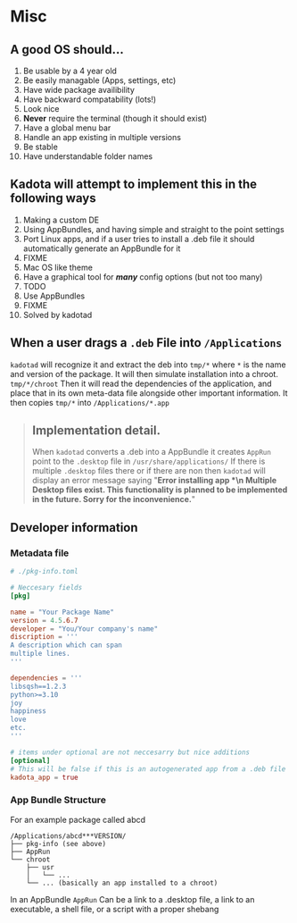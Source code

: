 # Misc

## A good OS should...
1. Be usable by a 4 year old
2. Be easily managable (Apps, settings, etc)
3. Have wide package availibility
4. Have backward compatability (lots!)
5. Look nice
6. **Never** require the terminal (though it should exist)
7. Have a global menu bar
8. Handle an app existing in multiple versions
9. Be stable
10. Have understandable folder names

## Kadota will attempt to implement this in the following ways
1. Making a custom DE
2. Using AppBundles, and having simple and straight to the point settings
3. Port Linux apps, and if a user tries to install a .deb file it should automatically generate an AppBundle for it
4. FIXME
5. Mac OS like theme
6. Have a graphical tool for ***many*** config options (but not too many)
7. TODO
8. Use AppBundles
9. FIXME
10. Solved by kadotad


## When a user drags a ```.deb``` File into ```/Applications```

```kadotad``` will recognize it and extract the deb into ```tmp/*``` where ```*``` is the name and
version of the package. It will then simulate installation into a chroot. ```tmp/*/chroot``` Then it
will read the dependencies of the application, and place that in its own meta-data file alongside
other important information. It then copies ```tmp/*``` into ```/Applications/*.app```

> ## **Implementation detail.**
> When ```kadotad``` converts a .deb into a AppBundle it creates ```AppRun``` point to the ```.desktop```
> file in ```/usr/share/applications/``` If there is multiple ```.desktop``` files there or if there
> are non then ```kadotad``` will display an error message saying "**Error installing app *\n Multiple
> Desktop files exist. This functionality is planned to be implemented in the future. Sorry for the
> inconvenience.**"


## Developer information

### Metadata file
```toml
# ./pkg-info.toml

# Neccesary fields
[pkg]

name = "Your Package Name"
version = 4.5.6.7
developer = "You/Your company's name"
discription = '''
A description which can span
multiple lines.
'''

dependencies = '''
libsqsh==1.2.3
python>=3.10
joy
happiness
love
etc.
'''

# items under optional are not neccesarry but nice additions
[optional]
# This will be false if this is an autogenerated app from a .deb file
kadota_app = true
```

### App Bundle Structure
For an example package called abcd
```
/Applications/abcd***VERSION/
├── pkg-info (see above)
├── AppRun
└── chroot
	├── usr
	│	└── ...
	└── ... (basically an app installed to a chroot)
```

In an AppBundle ```AppRun``` Can be a link to a .desktop file, a link to an executable, a shell file,
or a script with a proper shebang